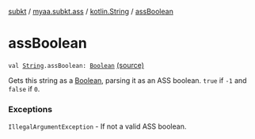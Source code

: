 [subkt](../../index.md) / [myaa.subkt.ass](../index.md) / [kotlin.String](index.md) / [assBoolean](./ass-boolean.md)

# assBoolean

`val `[`String`](https://kotlinlang.org/api/latest/jvm/stdlib/kotlin/-string/index.html)`.assBoolean: `[`Boolean`](https://kotlinlang.org/api/latest/jvm/stdlib/kotlin/-boolean/index.html) [(source)](https://github.com/Myaamori/SubKt/blob/0.1.19/src/main/kotlin/myaa/subkt/ass/parser.kt#L941)

Gets this string as a [Boolean](https://kotlinlang.org/api/latest/jvm/stdlib/kotlin/-boolean/index.html), parsing it as an ASS boolean.
`true` if `-1` and `false` if `0`.

### Exceptions

`IllegalArgumentException` - If not a valid ASS boolean.